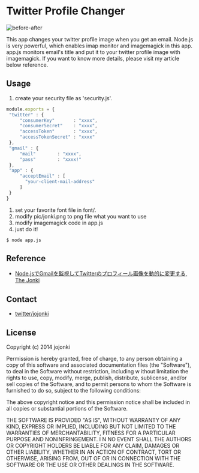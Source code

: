 Twitter Profile Changer
======================

![before-after](https://pbs.twimg.com/media/BpDX9VuCUAAxPPX.png:large "before-after")

This app changes your twitter profile image when you get an email. Node.js is very powerful, which enables imap monitor and imagemagick in this app. app.js monitors email's title and put it to your twitter profile image with imagemagick. If you want to know more details, please visit my article below reference.

Usage
------

1. create your security file as 'security.js'.
 
 ```javascript
module.exports = {
  "twitter" : {
      "consumerKey"       : "xxxx",
      "consumerSecret"    : "xxxx",
      "accessToken"       : "xxxx",
      "accessTokenSecret" : "xxxx"
  },
  "gmail" : {
      "mail"        : "xxxx",
      "pass"        : "xxxx!"
  },
  "app" : {
      "acceptEmail" : [
        "your-client-mail-address"
      ]
  } 
}
```
1. set your favorite font file in font/. 
1. modify pic/jonki.png to png file what you want to use
1. modify imagemagick code in app.js
1. just do it!
```
$ node app.js
```


Reference
-------

-  [Node.jsでGmailを監視してTwitterのプロフィール画像を動的に変更する,  The Jonki](http://www.jonki.net/entry/2014/05/11/022046, "Node.jsでGmailを監視してTwitterのプロフィール画像を動的に変更する")


Contact
------

- [twitter/jojonki](https://twitter.com/jojonki)

License
----------
Copyright (c) 2014 jojonki

Permission is hereby granted, free of charge, to any person obtaining a copy of this software and associated documentation files (the "Software"), to deal in the Software without restriction, including w ithout limitation the rights to use, copy, modify, merge, publish, distribute, sublicense, and/or sell copies of the Software, and to permit persons to whom the Software is furnished to do so, subject to  the following conditions:

The above copyright notice and this permission notice shall be included in all copies or substantial portions of the Software.

THE SOFTWARE IS PROVIDED "AS IS", WITHOUT WARRANTY OF ANY KIND, EXPRESS OR IMPLIED, INCLUDING BUT NOT LIMITED TO THE WARRANTIES OF MERCHANTABILITY, FITNESS FOR A PARTICULAR PURPOSE AND NONINFRINGEMENT. I N NO EVENT SHALL THE AUTHORS OR COPYRIGHT HOLDERS BE LIABLE FOR ANY CLAIM, DAMAGES OR OTHER LIABILITY, WHETHER IN AN ACTION OF CONTRACT, TORT OR OTHERWISE, ARISING FROM, OUT OF OR IN CONNECTION WITH THE  SOFTWARE OR THE USE OR OTHER DEALINGS IN THE SOFTWARE.
